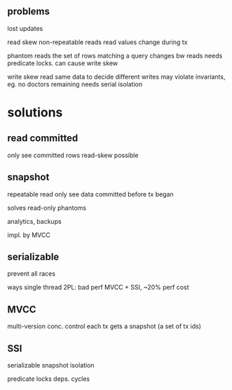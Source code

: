 ---
---
## problems
lost updates

read skew
non-repeatable reads
read values change during tx

phantom reads
the set of rows matching a query changes bw reads
needs predicate locks. can cause write skew

write skew
read same data to decide different writes
may violate invariants, eg. no doctors remaining
needs serial isolation

# solutions

## read committed
only see committed rows
read-skew possible

## snapshot
repeatable read
only see data committed before tx began

solves read-only phantoms

analytics, backups

impl. by MVCC

## serializable
prevent all races

ways
single thread
2PL: bad perf
MVCC + SSI, ~20% perf cost

## MVCC
multi-version conc. control
each tx gets a snapshot (a set of tx ids)

## SSI
serializable snapshot isolation

predicate locks
deps. cycles
